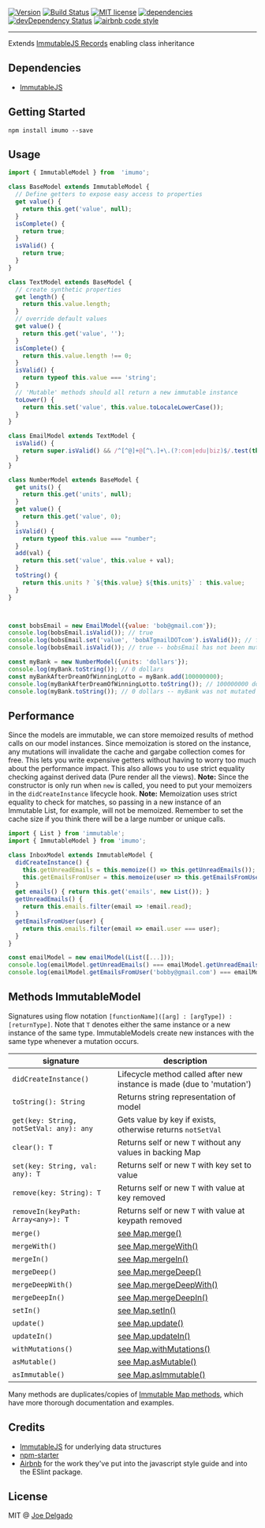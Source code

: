 [![Version](https://img.shields.io/npm/v/imumo.svg)](https://www.npmjs.com/package/imumo)
[![Build Status](https://travis-ci.org/joon-io/imumo.svg?branch=master)](https://travis-ci.org/joon-io/imumo)
[![MIT license](https://img.shields.io/badge/license-MIT-brightgreen.svg)](https://github.com/joon-io/imumo/blob/master/LICENSE)
[![dependencies](https://david-dm.org/joon-io/imumo.svg)](https://david-dm.org/joon-io/imumo)
[![devDependency Status](https://david-dm.org/joon-io/imumo/dev-status.svg)](https://david-dm.org/joon-io/imumo#info=devDependencies)
[![airbnb code style](https://img.shields.io/badge/code%20style-airbnb-fd5c63.svg)](https://github.com/airbnb/javascript)

---
Extends [ImmutableJS Records](http://facebook.github.io/immutable-js/docs/#/Record) enabling class inheritance

## Dependencies
- [ImmutableJS](https://github.com/facebook/immutable-js)

## Getting Started
```shell
npm install imumo --save
```

## Usage
```javascript
import { ImmutableModel } from  'imumo';

class BaseModel extends ImmutableModel {
  // Define getters to expose easy access to properties
  get value() {
    return this.get('value', null);
  }
  isComplete() {
    return true;
  }
  isValid() {
    return true;
  }
}

class TextModel extends BaseModel {
  // create synthetic properties
  get length() {
    return this.value.length;
  }
  // override default values
  get value() {
    return this.get('value', '');
  }
  isComplete() {
    return this.value.length !== 0;
  }
  isValid() {
    return typeof this.value === 'string';
  }
  // 'Mutable' methods should all return a new immutable instance
  toLower() {
    return this.set('value', this.value.toLocaleLowerCase());
  }
}

class EmailModel extends TextModel {
  isValid() {
    return super.isValid() && /^[^@]+@[^\.]+\.(?:com|edu|biz)$/.test(this.value);
  }
}

class NumberModel extends BaseModel {
  get units() {
    return this.get('units', null);
  }
  get value() {
    return this.get('value', 0);
  }
  isValid() {
    return typeof this.value === "number";
  }
  add(val) {
    return this.set('value', this.value + val);
  }
  toString() {
    return this.units ? `${this.value} ${this.units}` : this.value;
  }
}



const bobsEmail = new EmailModel({value: 'bob@gmail.com'});
console.log(bobsEmail.isValid()); // true
console.log(bobsEmail.set('value', 'bobATgmailDOTcom').isValid()); // false
console.log(bobsEmail.isValid()); // true -- bobsEmail has not been mutated

const myBank = new NumberModel({units: 'dollars'});
console.log(myBank.toString()); // 0 dollars
const myBankAfterDreamOfWinningLotto = myBank.add(100000000);
console.log(myBankAfterDreamOfWinningLotto.toString()); // 100000000 dollars
console.log(myBank.toString()); // 0 dollars -- myBank was not mutated :(

```

## Performance
Since the models are immutable, we can store memoized results of method calls on our model instances. Since memoization is stored on the instance, any mutations will invalidate the cache and gargabe collection comes for free. This lets you write expensive getters without having to worry too much about the performance impact. This also allows you to use strict equality checking against derived data (Pure render all the views).
**Note:** Since the constructor is only run when `new` is called, you need to put your memoizers in the `didCreateInstance` lifecycle hook.
**Note:** Memoization uses strict equality to check for matches, so passing in a new instance of an Immutable List, for example, will not be memoized. Remember to set the cache size if you think there will be a large number or unique calls.
```javascript
import { List } from 'immutable';
import { ImmutableModel } from 'imumo';

class InboxModel extends ImmutableModel {
  didCreateInstance() {
    this.getUnreadEmails = this.memoize(() => this.getUnreadEmails());
    this.getEmailsFromUser = this.memoize(user => this.getEmailsFromUser(user));
  }
  get emails() { return this.get('emails', new List()); }
  getUnreadEmails() {
    return this.emails.filter(email => !email.read);
  }
  getEmailsFromUser(user) {
    return this.emails.filter(email => email.user === user);
  }
}

const emailModel = new emailModel(List([...]));
console.log(emailModel.getUnreadEmails() === emailModel.getUnreadEmails()); // true
console.log(emailModel.getEmailsFromUser('bobby@gmail.com') === emailModel.getEmailsFromUser('bobby@gmail.com')); // true
```

## Methods ImmutableModel
Signatures using flow notation `[functionName]([arg] : [argType]) : [returnType]`. Note that `T` denotes either the same instance or a new instance of the same type. ImmutableModels create new instances with the same type whenever a mutation occurs.

| signature | description |
| --------- | ----------- |
| `didCreateInstance()` | Lifecycle method called after new instance is made (due to 'mutation') |
| `toString(): String` | Returns string representation of model |
| `get(key: String, notSetVal: any): any` | Gets value by key if exists, otherwise returns `notSetVal` |
| `clear(): T` | Returns self or new `T` without any values in backing Map |
| `set(key: String, val: any): T` | Returns self or new `T` with key set to value |
| `remove(key: String): T` | Returns self or new `T` with value at key removed |
| `removeIn(keyPath: Array<any>): T` | Returns self or new `T` with value at keypath removed |
| `merge()` | [see Map.merge()](http://facebook.github.io/immutable-js/docs/#/Map/merge) |
| `mergeWith()` | [see Map.mergeWith()](http://facebook.github.io/immutable-js/docs/#/Map/mergeWith) |
| `mergeIn()` | [see Map.mergeIn()](http://facebook.github.io/immutable-js/docs/#/Map/mergeIn) |
| `mergeDeep()` | [see Map.mergeDeep()](http://facebook.github.io/immutable-js/docs/#/Map/mergeDeep) |
| `mergeDeepWith()` | [see Map.mergeDeepWith()](http://facebook.github.io/immutable-js/docs/#/Map/mergeDeepWith) |
| `mergeDeepIn()` | [see Map.mergeDeepIn()](http://facebook.github.io/immutable-js/docs/#/Map/mergeDeepIn) |
| `setIn()` | [see Map.setIn()](http://facebook.github.io/immutable-js/docs/#/Map/setIn) |
| `update()` | [see Map.update()](http://facebook.github.io/immutable-js/docs/#/Map/update) |
| `updateIn()` | [see Map.updateIn()](http://facebook.github.io/immutable-js/docs/#/Map/updateIn) |
| `withMutations()` | [see Map.withMutations()](http://facebook.github.io/immutable-js/docs/#/Map/withMutations) |
| `asMutable()` | [see Map.asMutable()](http://facebook.github.io/immutable-js/docs/#/Map/asMutable) |
| `asImmutable()` | [see Map.asImmutable()](http://facebook.github.io/immutable-js/docs/#/Map/asImmutable) |

Many methods are duplicates/copies of [Immutable Map methods](http://facebook.github.io/immutable-js/docs/#/Map), which have more thorough documentation and examples.

## Credits

- [ImmutableJS](https://github.com/facebook/immutable-js) for underlying data structures
- [npm-starter](https://github.com/deiucanta/npm-starter)
- [Airbnb](http://airbnb.com) for the work they've put into the javascript style guide and into the ESlint package.

## License

MIT @ [Joe Delgado](https://twitter.com/soy_chupacabra)
